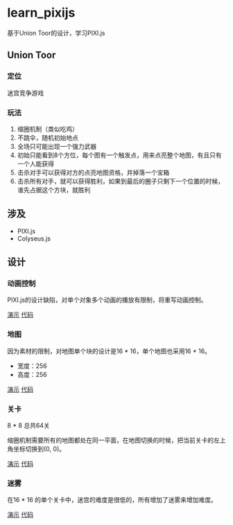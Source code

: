 # learn_pixijs

基于Union Toor的设计，学习PIXI.js

## Union Toor

### 定位

迷宫竞争游戏  

### 玩法

1. 缩圈机制（类似吃鸡）  
2. 不跳伞，随机初始地点  
3. 全场只可能出现一个强力武器  
4. 初始只能看到8个方位，每个图有一个触发点，用来点亮整个地图，有且只有一个人能获得  
5. 击杀对手可以获得对方的点亮地图资格，并掉落一个宝箱  
6. 击杀所有对手，就可以获得胜利，如果到最后的圈子只剩下一个位置的时候，谁先占据这个方块，就胜利   

## 涉及

- PIXI.js
- Colyseus.js

## 设计

### 动画控制
PIXI.js的设计缺陷，对单个对象多个动画的播放有限制，将重写动画控制。

[演示](https://sandbox.runjs.cn/show/i6ypcmep) [代码](https://runjs.cn/code/i6ypcmep)

### 地图
因为素材的限制，对地图单个块的设计是16 * 16，单个地图也采用16 * 16。

- 宽度：256  
- 高度：256

[演示](https://sandbox.runjs.cn/show/njztix80) [代码](https://runjs.cn/code/njztix80)

### 关卡
8 * 8 总共64关

缩圈机制需要所有的地图都处在同一平面，在地图切换的时候，把当前关卡的左上角坐标切换到(0, 0)。


[演示](https://sandbox.runjs.cn/show/njztix80) [代码](https://runjs.cn/code/njztix80)

### 迷雾
在16 * 16 的单个关卡中，迷宫的难度是很低的，所有增加了迷雾来增加难度。

[演示](https://sandbox.runjs.cn/show/nklrp0mw) [代码](https://runjs.cn/code/nklrp0mw)